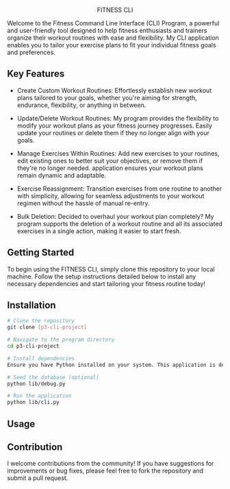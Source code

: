 <p style="text-align:center"
<img src="https://github.com/N2IT/p3-cli-project/FitCLILogo.png length=10% width=10% >
</p>

# FITNESS CLI

Welcome to the Fitness Command Line Interface (CLI) Program, a powerful and user-friendly tool designed to help fitness enthusiasts and trainers organize their workout routines with ease and flexibility. My CLI application enables you to tailor your exercise plans to fit your individual fitness goals and preferences.

## Key Features

- Create Custom Workout Routines: Effortlessly establish new workout plans tailored to your goals, whether you're aiming for strength, endurance, flexibility, or anything in between.

- Update/Delete Workout Routines: My program provides the flexibility to modify your workout plans as your fitness journey progresses. Easily update your routines or delete them if they no longer align with your goals.

- Manage Exercises Within Routines: Add new exercises to your routines, edit existing ones to better suit your objectives, or remove them if they're no longer needed.  application ensures your workout plans remain dynamic and adaptable.

- Exercise Reassignment: Transition exercises from one routine to another with simplicity, allowing for seamless adjustments to your workout regimen without the hassle of manual re-entry.

- Bulk Deletion: Decided to overhaul your workout plan completely? My program supports the deletion of a workout routine and all its associated exercises in a single action, making it easier to start fresh.

## Getting Started

To begin using the FITNESS CLI, simply clone this repository to your local machine. Follow the setup instructions detailed below to install any necessary dependencies and start tailoring your fitness routine today!

## Installation

```bash
# Clone the repository
git clone [p3-cli-project]

# Navigate to the program directory
cd p3-cli-project

# Install dependencies
Ensure you have Python installed on your system. This application is developed with Python 3. Ensure your Python version is compatible by checking with python --version or python3 --version.

# Seed the database (optional)
python lib/debug.py

# Run the application
python lib/cli.py
```

## Usage


## Contribution

I welcome contributions from the community! If you have suggestions for improvements or bug fixes, please feel free to fork the repository and submit a pull request.

